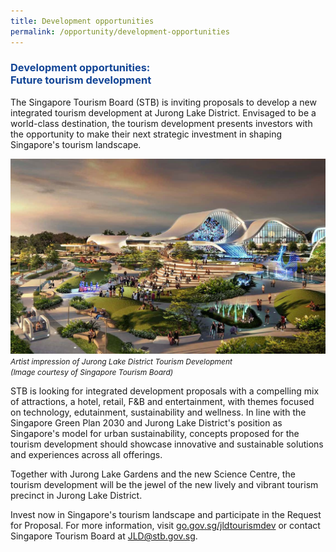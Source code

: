 ```yaml
---
title: Development opportunities
permalink: /opportunity/development-opportunities
---
```

<h3 style="color:#124596; font-weight:bold;">Development opportunities:<br>
Future tourism development </h3>

The Singapore Tourism Board (STB) is inviting proposals to develop a new integrated tourism development at Jurong Lake District. Envisaged to be a world-class destination, the tourism development presents investors with the opportunity to make their next strategic investment in shaping Singapore's tourism landscape. 


![Lakeside Evening](/images/jld_attractions.jpg)
<span style="font-size:12px; font-style:italic;">Artist impression of Jurong Lake District Tourism Development <br>(Image courtesy of Singapore Tourism Board)</span>

STB is looking for integrated development proposals with a compelling mix of attractions, a hotel, retail, F&B and entertainment, with themes focused on technology, edutainment, sustainability and wellness. In line with the Singapore Green Plan 2030 and Jurong Lake District's position as Singapore's model for urban sustainability, concepts proposed for the tourism development should showcase innovative and sustainable solutions and experiences across all offerings.

Together with Jurong Lake Gardens and the new Science Centre, the tourism development will be the jewel of the new lively and vibrant tourism precinct in Jurong Lake District.

Invest now in Singapore's tourism landscape and participate in the Request for Proposal. For more information, visit [go.gov.sg/jldtourismdev](https://go.gov.sg/jldtourismdev) or contact Singapore Tourism Board at [JLD@stb.gov.sg](JLD@stb.gov.sg).